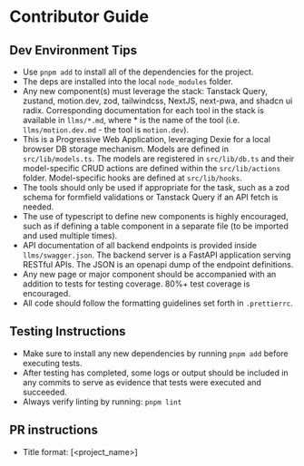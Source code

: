 # Contributor Guide

## Dev Environment Tips

- Use `pnpm add` to install all of the dependencies for the project.
- The deps are installed into the local `node_modules` folder.
- Any new component(s) must leverage the stack: Tanstack Query, zustand, motion.dev, zod, tailwindcss, NextJS, next-pwa, and shadcn ui radix. Corresponding documentation for each tool in the stack is available in `llms/*.md`, where \* is the name of the tool (i.e. `llms/motion.dev.md` - the tool is `motion.dev`).
- This is a Progressive Web Application, leveraging Dexie for a local browser DB storage mechanism. Models are defined in `src/lib/models.ts`. The models are registered in `src/lib/db.ts` and their model-specific CRUD actions are defined within the `src/lib/actions` folder. Model-specific hooks are defined at `src/lib/hooks`.
- The tools should only be used if appropriate for the task, such as a zod schema for formfield validations or Tanstack Query if an API fetch is needed.
- The use of typescript to define new components is highly encouraged, such as if defining a table component in a separate file (to be imported and used multiple times).
- API documentation of all backend endpoints is provided inside `llms/swagger.json`. The backend server is a FastAPI application serving RESTful APIs. The JSON is an openapi dump of the endpoint definitions.
- Any new page or major component should be accompanied with an addition to tests for testing coverage. 80%+ test coverage is encouraged.
- All code should follow the formatting guidelines set forth in `.prettierrc`.

## Testing Instructions

- Make sure to install any new dependencies by running `pnpm add` before executing tests.
- After testing has completed, some logs or output should be included in any commits to serve as evidence that tests were executed and succeeded.
- Always verify linting by running: `pnpm lint`

## PR instructions

- Title format: [<project_name>] <Title>
- If possible, try to include some logs or output from test execution in the PR, to demonstrate successful test execution.
